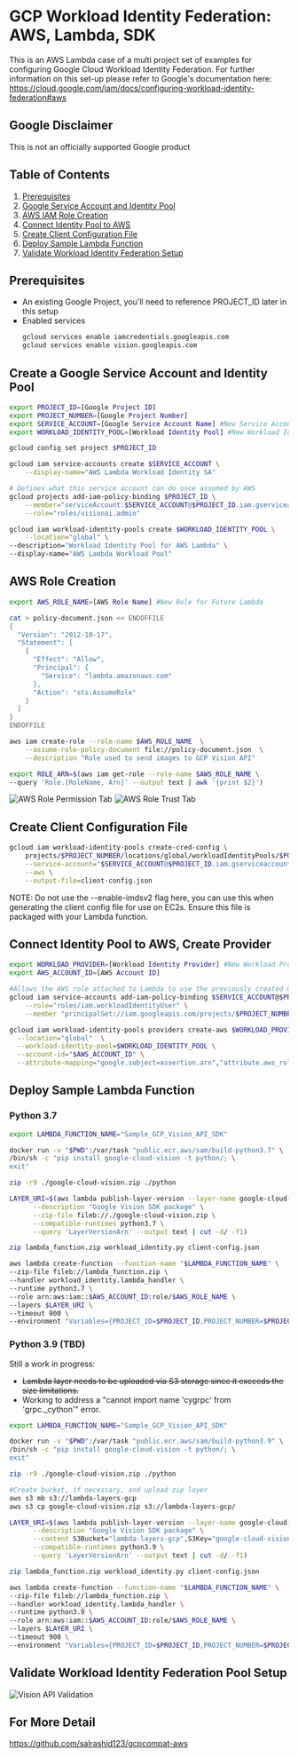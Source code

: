 # GCP Workload Identity Federation: AWS, Lambda, SDK

This is an AWS Lambda case of a multi project set of examples for configuring Google Cloud Workload Identity Federation. For further information on this set-up please refer to Google's documentation here: https://cloud.google.com/iam/docs/configuring-workload-identity-federation#aws

## Google Disclaimer
This is not an officially supported Google product

## Table of Contents
1. [Prerequisites](https://github.com/dreardon/gcp-workload-identity-federation-aws-lambda-sdk#prerequisites)
1. [Google Service Account and Identity Pool](https://github.com/dreardon/gcp-workload-identity-federation-aws-lambda-sdk#create-a-google-service-account-and-identity-pool)
1. [AWS IAM Role Creation](https://github.com/dreardon/gcp-workload-identity-federation-aws-lambda-sdk#aws-role-creation)
1. [Connect Identity Pool to AWS](https://github.com/dreardon/gcp-workload-identity-federation-aws-lambda-sdk#connect-identity-pool-to-aws-create-provider)
1.  [Create Client Configuration File](https://github.com/dreardon/gcp-workload-identity-federation-aws-lambda-sdk#create-client-configuration-file)
1. [Deploy Sample Lambda Function](https://github.com/dreardon/gcp-workload-identity-federation-aws-lambda-sdk#deploy-sample-lambda-function)
1. [Validate Workload Identity Federation Setup](https://github.com/dreardon/gcp-workload-identity-federation-aws-lambda-sdk#validate-workload-identity-federation-pool-setup)

## Prerequisites
<ul type="square"><li>An existing Google Project, you'll need to reference PROJECT_ID later in this setup</li>
<li>Enabled services</li>

```bash
gcloud services enable iamcredentials.googleapis.com
gcloud services enable vision.googleapis.com
```
</ul>

## Create a Google Service Account and Identity Pool
```bash
export PROJECT_ID=[Google Project ID]
export PROJECT_NUMBER=[Google Project Number]
export SERVICE_ACCOUNT=[Google Service Account Name] #New Service Account for Workload Identity
export WORKLOAD_IDENTITY_POOL=[Workload Identity Pool] #New Workload Identity Pool Name

gcloud config set project $PROJECT_ID

gcloud iam service-accounts create $SERVICE_ACCOUNT \
    --display-name="AWS Lambda Workload Identity SA"

# Defines what this service account can do once assumed by AWS
gcloud projects add-iam-policy-binding $PROJECT_ID \
    --member="serviceAccount:$SERVICE_ACCOUNT@$PROJECT_ID.iam.gserviceaccount.com" \
    --role="roles/visionai.admin"

gcloud iam workload-identity-pools create $WORKLOAD_IDENTITY_POOL \
    --location="global" \
--description="Workload Identity Pool for AWS Lambda" \
--display-name="AWS Lambda Workload Pool"
```

## AWS Role Creation

```bash
export AWS_ROLE_NAME=[AWS Role Name] #New Role for Future Lambda

cat > policy-document.json << ENDOFFILE
{
  "Version": "2012-10-17",
  "Statement": [
    {
      "Effect": "Allow",
      "Principal": {
        "Service": "lambda.amazonaws.com"
      },
      "Action": "sts:AssumeRole"
    }
  ]
}
ENDOFFILE

aws iam create-role --role-name $AWS_ROLE_NAME  \
    --assume-role-policy-document file://policy-document.json  \
    --description "Role used to send images to GCP Vision API"

export ROLE_ARN=$(aws iam get-role --role-name $AWS_ROLE_NAME \
--query 'Role.[RoleName, Arn]' --output text | awk '{print $2}')
```
![AWS Role Permission Tab](images/aws_permissions.png)
![AWS Role Trust Tab](images/aws_trust.png)

## Create Client Configuration File
```bash
gcloud iam workload-identity-pools create-cred-config \
    projects/$PROJECT_NUMBER/locations/global/workloadIdentityPools/$POOL_ID/providers/$PROVIDER_ID \
    --service-account="$SERVICE_ACCOUNT@$PROJECT_ID.iam.gserviceaccount.com" \
    --aws \
    --output-file=client-config.json
```
NOTE: Do not use the --enable-imdsv2 flag here, you can use this when generating the client config file for use on EC2s.
Ensure this file is packaged with your Lambda function.

## Connect Identity Pool to AWS, Create Provider

```bash
export WORKLOAD_PROVIDER=[Workload Identity Provider] #New Workload Provider Name
export AWS_ACCOUNT_ID=[AWS Account ID] 

#Allows the AWS role attached to Lambda to use the previously created GCP service account
gcloud iam service-accounts add-iam-policy-binding $SERVICE_ACCOUNT@$PROJECT_ID.iam.gserviceaccount.com \
    --role="roles/iam.workloadIdentityUser" \
    --member "principalSet://iam.googleapis.com/projects/$PROJECT_NUMBER/locations/global/workloadIdentityPools/$WORKLOAD_IDENTITY_POOL/attribute.aws_role/arn:aws:sts::$AWS_ACCOUNT_ID:assumed-role/$AWS_ROLE_NAME"

gcloud iam workload-identity-pools providers create-aws $WORKLOAD_PROVIDER  \
  --location="global"  \
  --workload-identity-pool=$WORKLOAD_IDENTITY_POOL \
  --account-id="$AWS_ACCOUNT_ID" \
  --attribute-mapping="google.subject=assertion.arn","attribute.aws_role=assertion.arn.contains('assumed-role') ? assertion.arn.extract('{account_arn}assumed-role/') + 'assumed-role/' + assertion.arn.extract('assumed-role/{role_name}/') : assertion.arn"
```

## Deploy Sample Lambda Function

### Python 3.7
```bash
export LAMBDA_FUNCTION_NAME="Sample_GCP_Vision_API_SDK"

docker run -v "$PWD":/var/task "public.ecr.aws/sam/build-python3.7" \
/bin/sh -c "pip install google-cloud-vision -t python/; \
exit"

zip -r9 ./google-cloud-vision.zip ./python

LAYER_URI=$(aws lambda publish-layer-version --layer-name google-cloud-vision \
      --description "Google Vision SDK package" \
      --zip-file fileb://./google-cloud-vision.zip \
      --compatible-runtimes python3.7 \
      --query 'LayerVersionArn' --output text | cut -d/ -f1)

zip lambda_function.zip workload_identity.py client-config.json

aws lambda create-function --function-name "$LAMBDA_FUNCTION_NAME" \
--zip-file fileb://lambda_function.zip \
--handler workload_identity.lambda_handler \
--runtime python3.7 \
--role arn:aws:iam::$AWS_ACCOUNT_ID:role/$AWS_ROLE_NAME \
--layers $LAYER_URI \
--timeout 900 \
--environment "Variables={PROJECT_ID=$PROJECT_ID,PROJECT_NUMBER=$PROJECT_NUMBER,POOL_ID=$WORKLOAD_IDENTITY_POOL,PROVIDER_ID=$WORKLOAD_PROVIDER,SERVICE_ACCOUNT=$SERVICE_ACCOUNT,GOOGLE_CLOUD_PROJECT=$PROJECT_ID,GOOGLE_APPLICATION_CREDENTIALS='client-config.json'}"
```

### Python 3.9 (TBD)
Still a work in progress: 
- ~~Lambda layer needs to be uploaded via S3 storage since it exceeds the size limitations.~~
- Working to address a "cannot import name 'cygrpc' from 'grpc._cython'" error.

```bash
export LAMBDA_FUNCTION_NAME="Sample_GCP_Vision_API_SDK"

docker run -v "$PWD":/var/task "public.ecr.aws/sam/build-python3.9" \
/bin/sh -c "pip install google-cloud-vision -t python/; \
exit"

zip -r9 ./google-cloud-vision.zip ./python

#Create bucket, if necessary, and upload zip layer
aws s3 mb s3://lambda-layers-gcp
aws s3 cp google-cloud-vision.zip s3://lambda-layers-gcp/

LAYER_URI=$(aws lambda publish-layer-version --layer-name google-cloud-vision \
      --description "Google Vision SDK package" \
      --content S3Bucket="lambda-layers-gcp",S3Key="google-cloud-vision.zip" \
      --compatible-runtimes python3.9 \
      --query 'LayerVersionArn' --output text | cut -d/ -f1)

zip lambda_function.zip workload_identity.py client-config.json

aws lambda create-function --function-name "$LAMBDA_FUNCTION_NAME" \
--zip-file fileb://lambda_function.zip \
--handler workload_identity.lambda_handler \
--runtime python3.9 \
--role arn:aws:iam::$AWS_ACCOUNT_ID:role/$AWS_ROLE_NAME \
--layers $LAYER_URI \
--timeout 900 \
--environment "Variables={PROJECT_ID=$PROJECT_ID,PROJECT_NUMBER=$PROJECT_NUMBER,POOL_ID=$WORKLOAD_IDENTITY_POOL,PROVIDER_ID=$WORKLOAD_PROVIDER,SERVICE_ACCOUNT=$SERVICE_ACCOUNT,GOOGLE_CLOUD_PROJECT=$PROJECT_ID,GOOGLE_APPLICATION_CREDENTIALS='client-config.json'}"
```

## Validate Workload Identity Federation Pool Setup
![Vision API Validation](images/validate.png)

## For More Detail
https://github.com/salrashid123/gcpcompat-aws